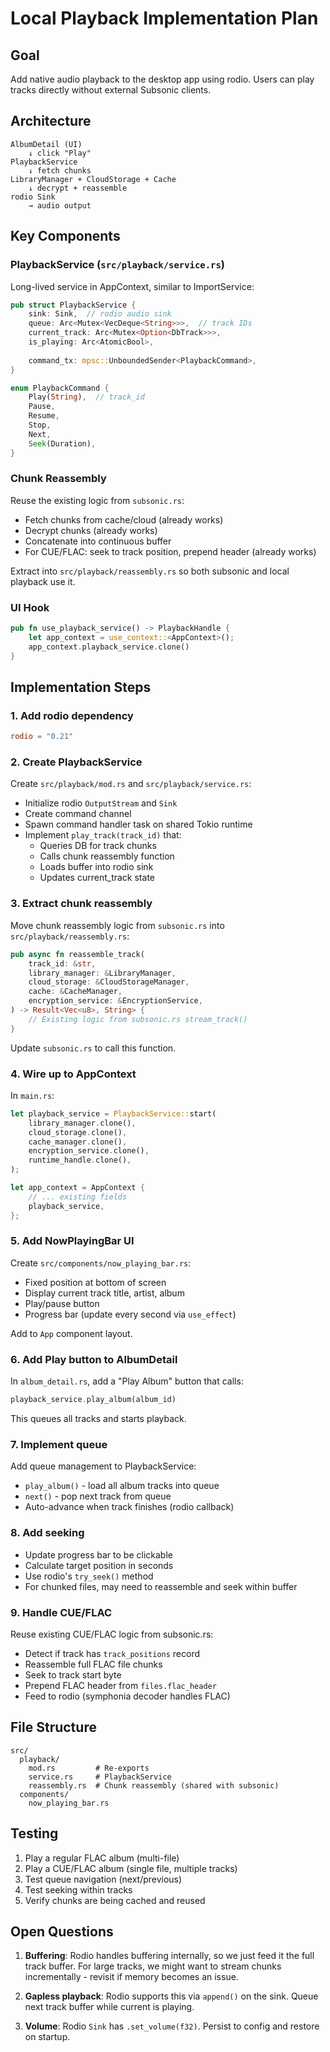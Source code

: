 # Local Playback Implementation Plan

## Goal

Add native audio playback to the desktop app using rodio. Users can play tracks directly without external Subsonic clients.

## Architecture

```
AlbumDetail (UI)
    ↓ click "Play"
PlaybackService
    ↓ fetch chunks
LibraryManager + CloudStorage + Cache
    ↓ decrypt + reassemble
rodio Sink
    → audio output
```

## Key Components

### PlaybackService (`src/playback/service.rs`)

Long-lived service in AppContext, similar to ImportService:

```rust
pub struct PlaybackService {
    sink: Sink,  // rodio audio sink
    queue: Arc<Mutex<VecDeque<String>>>,  // track IDs
    current_track: Arc<Mutex<Option<DbTrack>>>,
    is_playing: Arc<AtomicBool>,
    
    command_tx: mpsc::UnboundedSender<PlaybackCommand>,
}

enum PlaybackCommand {
    Play(String),  // track_id
    Pause,
    Resume,
    Stop,
    Next,
    Seek(Duration),
}
```

### Chunk Reassembly

Reuse the existing logic from `subsonic.rs`:
- Fetch chunks from cache/cloud (already works)
- Decrypt chunks (already works)
- Concatenate into continuous buffer
- For CUE/FLAC: seek to track position, prepend header (already works)

Extract into `src/playback/reassembly.rs` so both subsonic and local playback use it.

### UI Hook

```rust
pub fn use_playback_service() -> PlaybackHandle {
    let app_context = use_context::<AppContext>();
    app_context.playback_service.clone()
}
```

## Implementation Steps

### 1. Add rodio dependency
```toml
rodio = "0.21"
```

### 2. Create PlaybackService

Create `src/playback/mod.rs` and `src/playback/service.rs`:

- Initialize rodio `OutputStream` and `Sink`
- Create command channel
- Spawn command handler task on shared Tokio runtime
- Implement `play_track(track_id)` that:
  - Queries DB for track chunks
  - Calls chunk reassembly function
  - Loads buffer into rodio sink
  - Updates current_track state

### 3. Extract chunk reassembly

Move chunk reassembly logic from `subsonic.rs` into `src/playback/reassembly.rs`:

```rust
pub async fn reassemble_track(
    track_id: &str,
    library_manager: &LibraryManager,
    cloud_storage: &CloudStorageManager,
    cache: &CacheManager,
    encryption_service: &EncryptionService,
) -> Result<Vec<u8>, String> {
    // Existing logic from subsonic.rs stream_track()
}
```

Update `subsonic.rs` to call this function.

### 4. Wire up to AppContext

In `main.rs`:
```rust
let playback_service = PlaybackService::start(
    library_manager.clone(),
    cloud_storage.clone(),
    cache_manager.clone(),
    encryption_service.clone(),
    runtime_handle.clone(),
);

let app_context = AppContext {
    // ... existing fields
    playback_service,
};
```

### 5. Add NowPlayingBar UI

Create `src/components/now_playing_bar.rs`:

- Fixed position at bottom of screen
- Display current track title, artist, album
- Play/pause button
- Progress bar (update every second via `use_effect`)

Add to `App` component layout.

### 6. Add Play button to AlbumDetail

In `album_detail.rs`, add a "Play Album" button that calls:
```rust
playback_service.play_album(album_id)
```

This queues all tracks and starts playback.

### 7. Implement queue

Add queue management to PlaybackService:
- `play_album()` - load all album tracks into queue
- `next()` - pop next track from queue
- Auto-advance when track finishes (rodio callback)

### 8. Add seeking

- Update progress bar to be clickable
- Calculate target position in seconds
- Use rodio's `try_seek()` method
- For chunked files, may need to reassemble and seek within buffer

### 9. Handle CUE/FLAC

Reuse existing CUE/FLAC logic from subsonic.rs:
- Detect if track has `track_positions` record
- Reassemble full FLAC file chunks
- Seek to track start byte
- Prepend FLAC header from `files.flac_header`
- Feed to rodio (symphonia decoder handles FLAC)

## File Structure

```
src/
  playback/
    mod.rs         # Re-exports
    service.rs     # PlaybackService
    reassembly.rs  # Chunk reassembly (shared with subsonic)
  components/
    now_playing_bar.rs
```

## Testing

1. Play a regular FLAC album (multi-file)
2. Play a CUE/FLAC album (single file, multiple tracks)
3. Test queue navigation (next/previous)
4. Test seeking within tracks
5. Verify chunks are being cached and reused

## Open Questions

1. **Buffering**: Rodio handles buffering internally, so we just feed it the full track buffer. For large tracks, we might want to stream chunks incrementally - revisit if memory becomes an issue.

2. **Gapless playback**: Rodio supports this via `append()` on the sink. Queue next track buffer while current is playing.

3. **Volume**: Rodio `Sink` has `.set_volume(f32)`. Persist to config and restore on startup.
